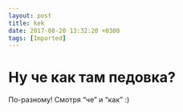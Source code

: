 ```yaml
---
layout: post
title: kek
date: 2017-08-20 13:32:20 +0300
tags: [Imported]
---
```

# Ну че как там педовка?

По-разному! Смотря “че” и “как” :)